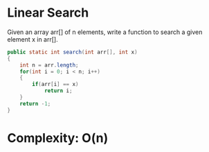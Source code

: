 # Linear Search

Given an array arr[] of n elements, write a function to search a given element x in arr[].
```java
public static int search(int arr[], int x) 
{ 
    int n = arr.length; 
    for(int i = 0; i < n; i++) 
    { 
        if(arr[i] == x) 
            return i; 
    } 
    return -1; 
} 
```

# Complexity: O(n)
